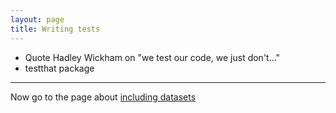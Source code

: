 ```yaml
---
layout: page
title: Writing tests
---
```


- Quote Hadley Wickham on "we test our code, we just don't..."
- testthat package

---

Now go to the page about [including datasets](pages/data.html)
